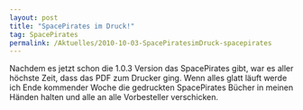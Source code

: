 ```yaml
---
layout: post
title: "SpacePirates im Druck!"
tag: SpacePirates
permalink: /Aktuelles/2010-10-03-SpacePiratesimDruck-spacepirates
---
```



Nachdem es jetzt schon die 1.0.3 Version das SpacePirates gibt, war es aller höchste Zeit, dass das PDF zum Drucker ging. Wenn alles glatt läuft werde ich Ende kommender Woche die gedruckten SpacePirates Bücher in meinen Händen halten und alle an alle Vorbesteller verschicken.


